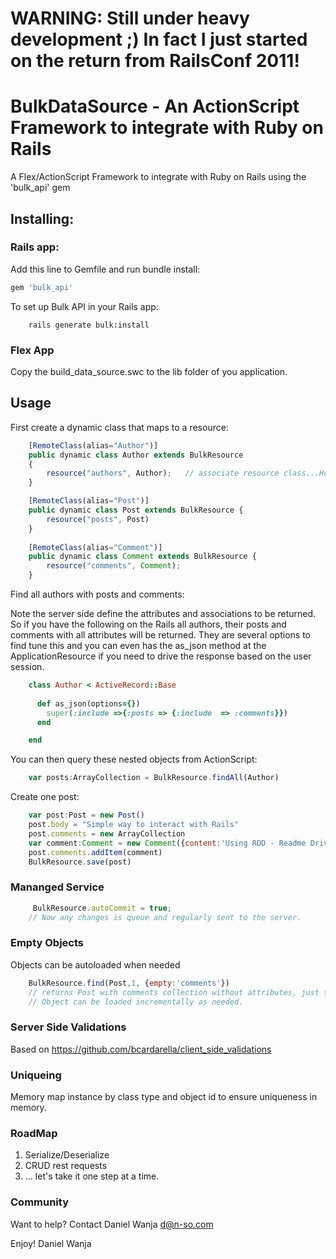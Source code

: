 # WARNING: Still under heavy development ;) In fact I just started on the return from RailsConf 2011! 

# BulkDataSource - An ActionScript Framework to integrate with Ruby on Rails

A Flex/ActionScript Framework to integrate with Ruby on Rails using the 'bulk_api' gem

## Installing:

### Rails app:

Add this line to Gemfile and run bundle install:
```ruby
gem 'bulk_api'
```

To set up Bulk API in your Rails app:
```
	rails generate bulk:install
```

### Flex App

Copy the build_data_source.swc to the lib folder of you application.

## Usage

First create a dynamic class that maps to a resource:

```javascript
	[RemoteClass(alias="Author")]
	public dynamic class Author extends BulkResource
	{
		resource("authors", Author);   // associate resource class...Hope I can determine this based on RemoteClass tag.
	}

	[RemoteClass(alias="Post")]	
	public dynamic class Post extends BulkResource {
		resource("posts", Post)		
	}
	
	[RemoteClass(alias="Comment")]	
	public dynamic class Comment extends BulkResource {
		resource("comments", Comment);		
	}
```

Find all authors with posts and comments:

Note the server side define the attributes and associations to be returned. So if you have the following on the Rails all authors, their posts and comments with all attributes will be returned. They are several options to find tune this and you can even has the as_json method at the ApplicationResource if you need to drive the response based on the user session.

```ruby
	class Author < ActiveRecord::Base
  
	  def as_json(options={})
	    super(:include =>{:posts => {:include  => :comments}}) 
	  end

	end
```

You can then query these nested objects from ActionScript:

```javascript
    var posts:ArrayCollection = BulkResource.findAll(Author)
```

Create one post:

```javascript
	var post:Post = new Post()
	post.body = "Simple way to interact with Rails"
	post.comments = new ArrayCollection
	var comment:Comment = new Comment({content:'Using RDD - Readme Driven Development'})
	post.comments.addItem(comment)
	BulkResource.save(post)
```

### Mananged Service

```javascript
     BulkResource.autoCommit = true;
	// Now any changes is queue and regularly sent to the server.
```

###  Empty Objects

Objects can be autoloaded when needed

```javascript
	BulkResource.find(Post,1, {empty:'comments'}) 
	// returns Post with comments collection without attributes, just the ids
	// Object can be loaded incrementally as needed.
```

### Server Side Validations

Based on https://github.com/bcardarella/client_side_validations

### Uniqueing 

Memory map instance by class type and object id to ensure uniqueness in memory.

### RoadMap

1. Serialize/Deserialize
2. CRUD rest requests
3. ... let's take it one step at a time.

### Community

Want to help? Contact Daniel Wanja d@n-so.com

Enjoy!
Daniel Wanja

